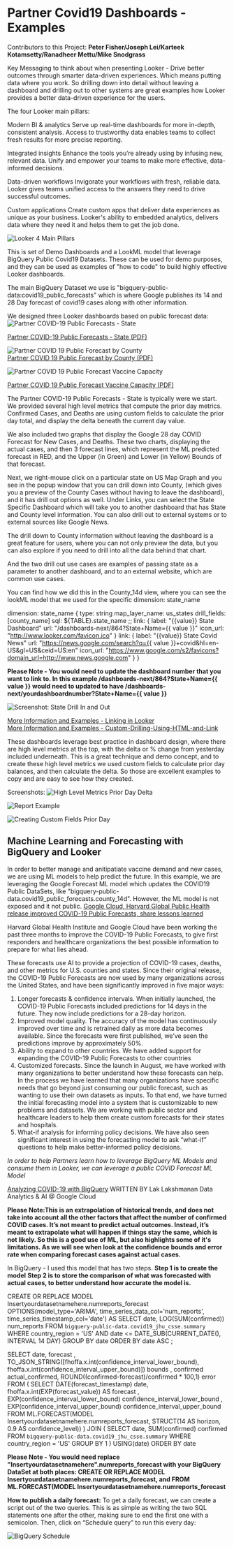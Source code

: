 # Partner Covid19 Dashboards - Examples

Contributors to this Project:
**Peter Fisher/Joseph Lei/Karteek Kotamsetty/Ranadheer Mettu/Mike Snodgrass**

Key Messaging to think about when presenting Looker - Drive better outcomes through smarter data-driven experiences. Which means putting data where you work. So drilling down into detail without leaving a dashboard and drilling out to other systems are great examples how Looker provides a better data-driven experience for the users.

The four Looker main pillars:

Modern BI & analytics
Serve up real-time dashboards for more in-depth, consistent analysis. Access to trustworthy data enables teams to collect fresh results for more precise reporting.

Integrated insights
Enhance the tools you’re already using by infusing new, relevant data. Unify and empower your teams to make more effective, data-informed decisions.

Data-driven workflows
Invigorate your workflows with fresh, reliable data. Looker gives teams unified access to the answers they need to drive successful outcomes.

Custom applications
Create custom apps that deliver data experiences as unique as your business. Looker's ability to embedded analytics, delivers data where they need it and helps them to get the job done.

![Looker 4 Main Pillars](https://github.com/peterfishergcp/partner_covid_dashboards/blob/main/images/lookerfourpillars.png)



This is set of Demo Dashboards and a LookML model that leverage BigQuery Public Covid19 Datasets.
These can be used for demo purposes, and they can be used as examples of "how to code" to build highly effective Looker dashboards.

The main BigQuery Dataset we use is "bigquery-public-data:covid19_public_forecasts" which is where Google publishes its 14 and 28 Day forecast of covid19 cases along with other information.

We designed three Looker dashboards based on public forecast data: 
![Partner COVID-19 Public Forecasts - State](https://github.com/peterfishergcp/partner_covid_dashboards/blob/main/images/covid_forecast_state.png)

[Partner COVID-19 Public Forecasts - State (PDF)](https://github.com/peterfishergcp/partner_covid_dashboards/blob/main/images/Partner%20COVID-19%20Public%20Forecasts%20-%20State%202020-11-25T0807.pdf)
<br/>
 
![Partner COVID 19 Public Forecast by County](https://github.com/peterfishergcp/partner_covid_dashboards/blob/main/images/covid_forecast_county.png)
<br/>
[Partner COVID 19 Public Forecast by County (PDF)](https://github.com/peterfishergcp/partner_covid_dashboards/blob/main/images/Partner%20COVID%2019%20Public%20Forecast%20by%20County%202020-11-25T0809.pdf)

![Partner COVID 19 Public Forecast Vaccine Capacity](https://github.com/peterfishergcp/partner_covid_dashboards/blob/main/images/covid_vaccine_cap.png)
<br/>

[Partner COVID 19 Public Forecast Vaccine Capacity (PDF)](https://github.com/peterfishergcp/partner_covid_dashboards/blob/main/images/Partner%20COVID%2019%20Public%20Forecast%20Vaccine%20Capacity%202020-11-25T1011.pdf)

The Partner COVID-19 Public Forecasts - State is typically were we start. We provided several high level metrics that compute the prior day metrics.
Confirmed Cases, and Deaths are using custom fields to calculate the prior day total, and display the delta beneath the current day value.

We also included two graphs that display the Google 28 day COVID Forecast for New Cases, and Deaths. These two charts, displaying the actual cases, and then 3 forecast lines, which represent the ML predicted forecast in RED, and the Upper (in Green) and Lower (in Yellow) Bounds of that forecast.


Next, we right-mouse click on a particular state on US Map Graph and you see in the popup window that you can drill down into County, (which gives you a preview of the County Cases without having to leave the dashboard), and it has drill out options as well.  Under Links, you can select the State Specific Dashboard which will take you to another dashboard that has State and County level information. You can also drill out to external systems or to external sources like Google News.

The drill down to County information without leaving the dashboard is a great feature for users, where you can not only preview the data, but you can also explore if you need to drill into all the data behind that chart.

And the two drill out use cases are examples of passing state as a parameter to another dashboard, and to an external website, which are common use cases.


You can find how we did this in the County_14d view, where you can see the lookML model that we used for the specific dimension: state_name

dimension: state_name {
type: string
map_layer_name: us_states
drill_fields: [county_name]
sql: ${TABLE}.state_name ;;
link: {
  label: "{{value}} State Dashboard"
  url: "/dashboards-next/864?State+Name={{ value }}"
  icon_url: "http://www.looker.com/favicon.ico"
}
link: {
  label: "{{value}} State Covid News"
  url: "https://news.google.com/search?q={{ value }}+covid&hl=en-US&gl=US&ceid=US:en"
  icon_url: "https://www.google.com/s2/favicons?domain_url=http://www.news.google.com"
}
}

**Please Note - You would need to update the dashboard number that you want to link to. In this example /dashboards-next/864?State+Name={{ value }} would need to updated to have /dashboards-next/yourdashboardnumber?State+Name={{ value }}**


![Screenshot: State Drill In and Out](https://github.com/peterfishergcp/partner_covid_dashboards/blob/main/images/Drillintoandout.png)

[More Information and Examples - Linking in Looker](https://docs.looker.com/reference/field-params/link)
<br/>
[More Information and Examples - Custom-Drilling-Using-HTML-and-Link](https://help.looker.com/hc/en-us/articles/360001288228-Custom-Drilling-Using-HTML-and-Link)


These dashboards leverage best practice in dashboard design, where there are high level metrics at the top, with the delta or % change from yesterday included underneath. This is a great technique and demo concept, and to create these high level metrics we used  custom fields to calculate prior day balances, and then calculate the delta. So those are excellent examples to copy and are easy to see how they created.

Screenshots:
![High Level Metrics Prior Day Delta](https://github.com/peterfishergcp/partner_covid_dashboards/blob/main/images/highlevel_metric_vs_priorday.png)

![Report Example](https://github.com/peterfishergcp/partner_covid_dashboards/blob/main/images/highlevelreportmetric.jpg)

![Creating Custom Fields Prior Day](https://github.com/peterfishergcp/partner_covid_dashboards/blob/main/images/customfields.png)


## Machine Learning and Forecasting with BigQuery and Looker

In order to better manage and anitipatiate vaccine demand and new cases, we are using ML models to help predict the future. In this example, we are leveraging the Google Forecast ML model which updates the COVID19 Public DataSets, like "bigquery-public-data.covid19_public_forecasts.county_14d". However, the ML model is not exposed and it not public.
[Google Cloud, Harvard Global Public Health release improved COVID-19 Public Forecasts, share lessons learned](https://cloud.google.com/blog/products/ai-machine-learning/google-and-harvard-improve-covid-19-forecasts)

Harvard Global Health Institute and Google Cloud have been working the past three months to improve the COVID-19 Public Forecasts, to give first responders and healthcare organizations the best possible information to prepare for what lies ahead.

These forecasts use AI to provide a projection of COVID-19 cases, deaths, and other metrics for U.S. counties and states. Since their original release, the COVID-19 Public Forecasts are now used by many organizations across the United States, and have been significantly improved in five major ways:

1. Longer forecasts & confidence intervals. When initially launched, the COVID-19 Public Forecasts included predictions for 14 days in the future. They now include predictions for a 28-day horizon.
2. Improved model quality. The accuracy of the model has continuously improved over time and is retrained daily as more data becomes available. Since the forecasts were first published, we’ve seen the predictions improve by approximately 50%.
3. Ability to expand to other countries. We have added support for expanding the COVID-19 Public Forecasts to other countries
4. Customized forecasts. Since the launch in August, we have worked with many organizations to better understand how these forecasts can help. In the process we have learned that many organizations have specific needs that go beyond just consuming our public forecast, such as wanting to use their own datasets as inputs. To that end, we have turned the initial forecasting model into a system that is customizable to new problems and datasets. We are working with public sector and healthcare leaders to help them create custom forecasts for their states and hospitals.
5. What-if analysis for informing policy decisions. We have also seen significant interest in using the forecasting model to ask “what-if” questions to help make better-informed policy decisions.


*In order to help Partners learn how to leverage BigQuery ML Models and consume them in Looker, we can leverage a public COVID Forecast ML Model*

[Analyzing COVID-19 with BigQuery](https://medium.com/google-cloud/analyzing-covid-19-with-bigquery-13701a3a785)
WRITTEN BY Lak Lakshmanan Data Analytics & AI @ Google Cloud



**Please Note:This is an extrapolation of historical trends, and does not take into account all the other factors that affect the number of confirmed COVID cases. It’s not meant to predict actual outcomes. Instead, it’s meant to extrapolate what will happen if things stay the same, which is not likely. So this is a good use of ML, but also highlights some of it's limitations. As we will see when look at the confidence bounds and error rate when comparing forecast cases against actual cases.**

In BigQuery - I used this model that has two steps.
**Step 1 is to create the model**
**Step 2 is to store the comparison of what was forecasted with actual cases, to better understand how accurate the model is.**

CREATE OR REPLACE MODEL Insertyourdatasetnamehere.numreports_forecast
OPTIONS(model_type='ARIMA',
       time_series_data_col='num_reports',
       time_series_timestamp_col='date') AS
SELECT
   date, LOG(SUM(confirmed)) num_reports
FROM `bigquery-public-data.covid19_jhu_csse.summary`
WHERE country_region = 'US'
AND date <= DATE_SUB(CURRENT_DATE(), INTERVAL 14 DAY)
GROUP BY date
ORDER BY date ASC
;


SELECT date, forecast
  , TO_JSON_STRING([fhoffa.x.int(confidence_interval_lower_bound), fhoffa.x.int(confidence_interval_upper_bound)]) bounds
  , confirmed actual_confirmed, ROUND((confirmed-forecast)/confirmed * 100,1) error
FROM (
  SELECT DATE(forecast_timestamp) date, fhoffa.x.int(EXP(forecast_value)) AS forecast
      , EXP(confidence_interval_lower_bound) confidence_interval_lower_bound
      , EXP(confidence_interval_upper_bound) confidence_interval_upper_bound
  FROM ML.FORECAST(MODEL Insertyourdatasetnamehere.numreports_forecast,
  STRUCT(14 AS horizon, 0.9 AS confidence_level))
) JOIN (
  SELECT date, SUM(confirmed) confirmed
  FROM `bigquery-public-data.covid19_jhu_csse.summary`
  WHERE country_region = 'US'
  GROUP BY 1
)
USING(date)
ORDER BY date



**Please Note - You would need replace "Insertyourdatasetnamehere".numreports_forecast with your BigQuery DataSet at both places: CREATE OR REPLACE MODEL Insertyourdatasetnamehere.numreports_forecast, and FROM ML.FORECAST(MODEL Insertyourdatasetnamehere.numreports_forecast**


**How to publish a daily forecast:**
To get a daily forecast, we can create a script out of the two queries. This is as simple as writing the two SQL statements one after the other, making sure to end the first one with a semicolon. Then, click on “Schedule query” to run this every day:

![BigQuery Schedule](https://miro.medium.com/max/1050/0*NgNnCDVxqctsYhs_)
